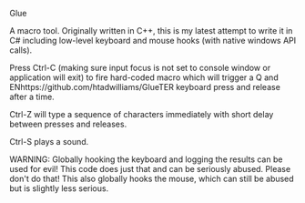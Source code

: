 Glue

A macro tool.  Originally written in C++, this is my latest attempt to write it in C# including low-level keyboard and mouse hooks (with native windows API calls).

Press Ctrl-C (making sure input focus is not set to console window or application will exit) to fire hard-coded macro which will trigger a Q and ENhttps://github.com/htadwilliams/GlueTER keyboard press and release after a time.  

Ctrl-Z will type a sequence of characters immediately with short delay between presses and releases. 

Ctrl-S plays a sound.

WARNING: Globally hooking the keyboard and logging the results can be used for evil! This code does just that and can be seriously abused.  Please don't do that! This also globally hooks the mouse, which can still be abused but is slightly less serious.
